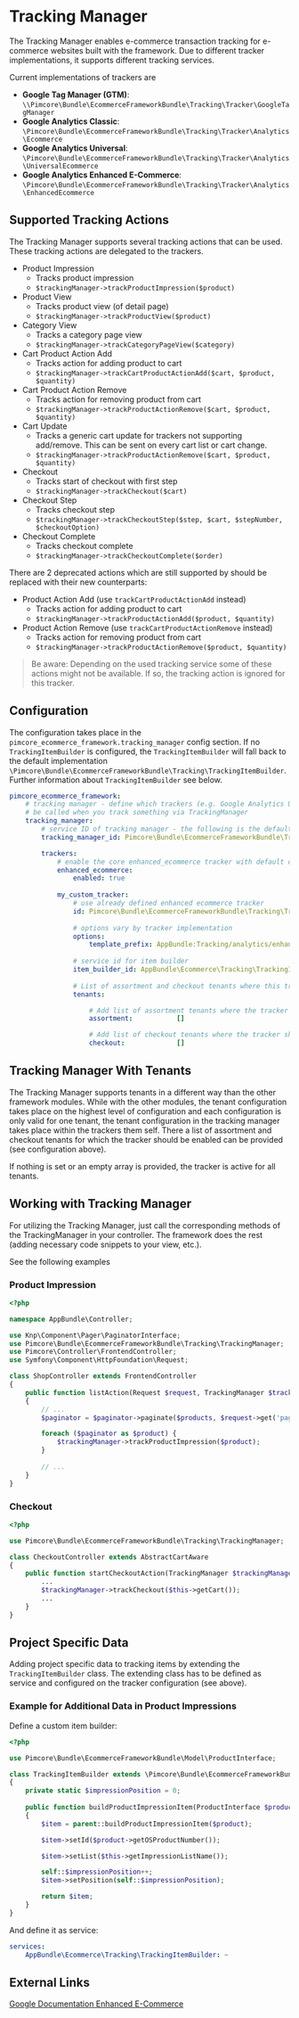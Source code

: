 # Tracking Manager

The Tracking Manager enables e-commerce transaction tracking for e-commerce websites built with the framework. Due to
different tracker implementations, it supports different tracking services.

Current implementations of trackers are

* **Google Tag Manager (GTM)**: `\\Pimcore\Bundle\EcommerceFrameworkBundle\Tracking\Tracker\GoogleTagManager`
* **Google Analytics Classic**: `\Pimcore\Bundle\EcommerceFrameworkBundle\Tracking\Tracker\Analytics\Ecommerce`
* **Google Analytics Universal**: `\Pimcore\Bundle\EcommerceFrameworkBundle\Tracking\Tracker\Analytics\UniversalEcommerce`
* **Google Analytics Enhanced E-Commerce**: `\Pimcore\Bundle\EcommerceFrameworkBundle\Tracking\Tracker\Analytics\EnhancedEcommerce`

## Supported Tracking Actions

The Tracking Manager supports several tracking actions that can be used. These tracking actions are delegated to the 
trackers. 

* Product Impression
    * Tracks product impression
    * `$trackingManager->trackProductImpression($product)`
* Product View
    * Tracks product view (of detail page)
    * `$trackingManager->trackProductView($product)`
* Category View
    * Tracks a category page view
    * `$trackingManager->trackCategoryPageView($category)`
* Cart Product Action Add
    * Tracks action for adding product to cart
    * `$trackingManager->trackCartProductActionAdd($cart, $product, $quantity)`
* Cart Product Action Remove
    * Tracks action for removing product from cart
    * `$trackingManager->trackProductActionRemove($cart, $product, $quantity)`
* Cart Update
    * Tracks a generic cart update for trackers not supporting add/remove. This can be sent on every cart list or cart
      change.
    * `$trackingManager->trackProductActionRemove($cart, $product, $quantity)`
* Checkout
    * Tracks start of checkout with first step
    * `$trackingManager->trackCheckout($cart)`
* Checkout Step
    * Tracks checkout step
    * `$trackingManager->trackCheckoutStep($step, $cart, $stepNumber, $checkoutOption)`
* Checkout Complete
    * Tracks checkout complete
    * `$trackingManager->trackCheckoutComplete($order)`
    
There are 2 deprecated actions which are still supported by should be replaced with their new counterparts:

* Product Action Add (use `trackCartProductActionAdd` instead)
    * Tracks action for adding product to cart
    * `$trackingManager->trackProductActionAdd($product, $quantity)`
* Product Action Remove (use `trackCartProductActionRemove` instead)
    * Tracks action for removing product from cart
    * `$trackingManager->trackProductActionRemove($product, $quantity)` 

> Be aware: Depending on the used tracking service some of these actions might not be available.
> If so, the tracking action is ignored for this tracker.


## Configuration

The configuration takes place in the `pimcore_ecommerce_framework.tracking_manager` config section.
If no `TrackingItemBuilder` is configured, the `TrackingItemBuilder` will fall back to the default implementation 
`\Pimcore\Bundle\EcommerceFrameworkBundle\Tracking\TrackingItemBuilder`. Further information about `TrackingItemBuilder`
see below. 

```yaml
pimcore_ecommerce_framework:
    # tracking manager - define which trackers (e.g. Google Analytics Universal Ecommerce) are active and should
    # be called when you track something via TrackingManager
    tracking_manager:
        # service ID of tracking manager - the following is the default value and can be omitted
        tracking_manager_id: Pimcore\Bundle\EcommerceFrameworkBundle\Tracking\TrackingManager

        trackers:
            # enable the core enhanced_ecommerce tracker with default options
            enhanced_ecommerce:
                enabled: true
                
            my_custom_tracker:
                # use already defined enhanced ecommerce tracker
                id: Pimcore\Bundle\EcommerceFrameworkBundle\Tracking\Tracker\Analytics\EnhancedEcommerce
                
                # options vary by tracker implementation
                options:
                    template_prefix: AppBundle:Tracking/analytics/enhanced 
           
                # service id for item builder
                item_builder_id: AppBundle\Ecommerce\Tracking\TrackingItemBuilder
                
                # List of assortment and checkout tenants where this tracker should be activated for.
                tenants:

                    # Add list of assortment tenants where the tracker should be activated for. Empty array means activated for all tenants.
                    assortment:           []

                    # Add list of checkout tenants where the tracker should be activated for. Empty array means activated for all tenants.
                    checkout:             []                
```

## Tracking Manager With Tenants

The Tracking Manager supports tenants in a different way than the other framework modules. While with the other modules,
the tenant configuration takes place on the highest level of configuration and each configuration is only valid for one 
tenant, the tenant configuration in the tracking manager takes place within the trackers them self. There a list of assortment
and checkout tenants for which the tracker should be enabled can be provided (see configuration above).

If nothing is set or an empty array is provided, the tracker is active for all tenants.     


## Working with Tracking Manager

For utilizing the Tracking Manager, just call the corresponding methods of the TrackingManager in your controller.
The framework does the rest (adding necessary code snippets to your view, etc.).

See the following examples

### Product Impression
```php
<?php

namespace AppBundle\Controller;

use Knp\Component\Pager\PaginatorInterface;
use Pimcore\Bundle\EcommerceFrameworkBundle\Tracking\TrackingManager;
use Pimcore\Controller\FrontendController;
use Symfony\Component\HttpFoundation\Request;

class ShopController extends FrontendController
{
    public function listAction(Request $request, TrackingManager $trackingManager, PaginatorInterface $paginator)
    {       
        // ...
        $paginator = $paginator->paginate($products, $request->get('page', 1));

        foreach ($paginator as $product) {
            $trackingManager->trackProductImpression($product);
        }
        
        // ...
    }
}
```

### Checkout
```php
<?php

use Pimcore\Bundle\EcommerceFrameworkBundle\Tracking\TrackingManager;

class CheckoutController extends AbstractCartAware
{
    public function startCheckoutAction(TrackingManager $trackingManager) {
        ...
        $trackingManager->trackCheckout($this->getCart());
        ...
    }
}

```

## Project Specific Data

Adding project specific data to tracking items by extending the `TrackingItemBuilder` class. The extending class has to
be defined as service and configured on the tracker configuration (see above).

### Example for Additional Data in Product Impressions

Define a custom item builder:

```php
<?php

use Pimcore\Bundle\EcommerceFrameworkBundle\Model\ProductInterface;

class TrackingItemBuilder extends \Pimcore\Bundle\EcommerceFrameworkBundle\Tracking\TrackingItemBuilder
{
    private static $impressionPosition = 0;
    
    public function buildProductImpressionItem(ProductInterface $product)
    {
        $item = parent::buildProductImpressionItem($product);

        $item->setId($product->getOSProductNumber());

        $item->setList($this->getImpressionListName());

        self::$impressionPosition++;
        $item->setPosition(self::$impressionPosition);

        return $item;
    }
}
```

And define it as service:

```yaml
services:
    AppBundle\Ecommerce\Tracking\TrackingItemBuilder: ~
```


## External Links
[Google Documentation Enhanced E-Commerce](https://developers.google.com/analytics/devguides/collection/analyticsjs/enhanced-ecommerce)
